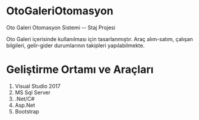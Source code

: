 # OtoGaleriOtomasyon
Oto Galeri Otomasyon Sistemi -- Staj Projesi

Oto Galeri içerisinde kullanılması için tasarlanmıştır.
Araç alım-satım, çalışan bilgileri, gelir-gider durumlarının takipleri yapılabilmekte.

# Geliştirme Ortamı ve Araçları
1. Visual Studio 2017
2. MS Sql Server
3. .Net/C#
4. Asp.Net
5. Bootstrap
